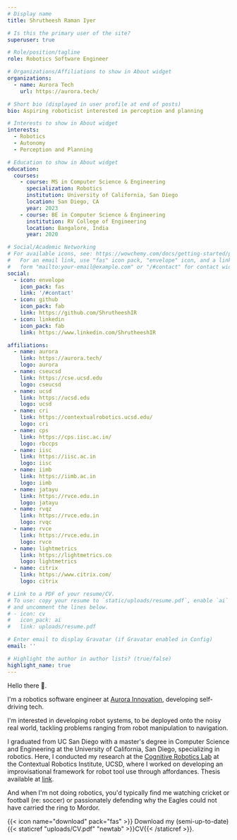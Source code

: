 ```yaml
---
# Display name
title: Shrutheesh Raman Iyer

# Is this the primary user of the site?
superuser: true

# Role/position/tagline
role: Robotics Software Engineer

# Organizations/Affiliations to show in About widget
organizations:
  - name: Aurora Tech
    url: https://aurora.tech/

# Short bio (displayed in user profile at end of posts)
bio: Aspiring roboticist interested in perception and planning

# Interests to show in About widget
interests:
  - Robotics
  - Autonomy
  - Perception and Planning

# Education to show in About widget
education:
  courses:
    - course: MS in Computer Science & Engineering
      specialization: Robotics
      institution: University of California, San Diego
      location: San Diego, CA
      year: 2023
    - course: BE in Computer Science & Engineering
      institution: RV College of Engineering
      location: Bangalore, India
      year: 2020

# Social/Academic Networking
# For available icons, see: https://wowchemy.com/docs/getting-started/page-builder/#icons
#   For an email link, use "fas" icon pack, "envelope" icon, and a link in the
#   form "mailto:your-email@example.com" or "/#contact" for contact widget.
social:
  - icon: envelope
    icon_pack: fas
    link: '/#contact'
  - icon: github
    icon_pack: fab
    link: https://github.com/ShrutheeshIR
  - icon: linkedin
    icon_pack: fab
    link: https://www.linkedin.com/ShrutheeshIR

affiliations:
  - name: aurora
    link: https://aurora.tech/
    logo: aurora
  - name: cseucsd
    link: https://cse.ucsd.edu
    logo: cseucsd
  - name: ucsd
    link: https://ucsd.edu
    logo: ucsd
  - name: cri
    link: https://contextualrobotics.ucsd.edu/
    logo: cri
  - name: cps
    link: https://cps.iisc.ac.in/
    logo: rbccps
  - name: iisc
    link: https://iisc.ac.in
    logo: iisc
  - name: iimb
    link: https://iimb.ac.in
    logo: iimb
  - name: jatayu
    link: https://rvce.edu.in
    logo: jatayu
  - name: rvqz
    link: https://rvce.edu.in
    logo: rvqc
  - name: rvce
    link: https://rvce.edu.in
    logo: rvce
  - name: lightmetrics
    link: https://lightmetrics.co
    logo: lightmetrics
  - name: citrix
    link: https://www.citrix.com/
    logo: citrix

# Link to a PDF of your resume/CV.
# To use: copy your resume to `static/uploads/resume.pdf`, enable `ai` icons in `params.toml`,
# and uncomment the lines below.
# - icon: cv
#   icon_pack: ai
#   link: uploads/resume.pdf

# Enter email to display Gravatar (if Gravatar enabled in Config)
email: ''

# Highlight the author in author lists? (true/false)
highlight_name: true
---
```


 Hello there 👋.

I'm a robotics software engineer at [Aurora Innovation](https://aurora.tech), developing self-driving tech.

I'm interested in developing robot systems, to be deployed onto the noisy real world, tackling problems ranging from robot manipulation to navigation. 

I graduated from UC San Diego with a master's degree in Computer Science and Engineering at the University of California, San Diego, specializing in robotics. Here, I conducted my research at the [Cognitive Robotics Lab](https://cogrob.org) at the Contextual Robotics Institute, UCSD, where I worked on developing an improvisational framework for robot tool use through affordances. Thesis available at [link](https://escholarship.org/uc/item/8622p2rs).

And when I'm not doing robotics, you'd typically find me watching cricket or football (re: soccer) or passionately defending why the Eagles could not have carried the ring to Mordor. 

{{< icon name="download" pack="fas" >}} Download my (semi-up-to-date){{< staticref "uploads/CV.pdf" "newtab" >}}CV{{< /staticref >}}.